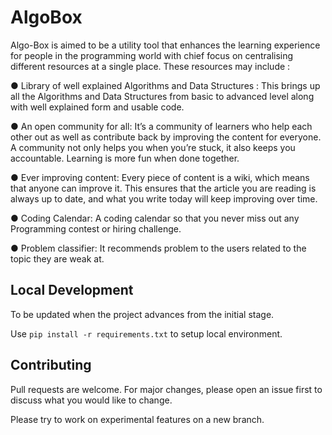 # AlgoBox 
Algo-Box is aimed to be a utility tool that enhances the learning experience for people in the
programming world with chief focus on centralising different resources at a single place.
These resources may include :

● Library of well explained Algorithms and Data Structures : This brings up all the
Algorithms and Data Structures from basic to advanced level along with well explained
form and usable code.

● An open community for all: It’s a community of learners who help each other out as
well as contribute back by improving the content for everyone. A community not
only helps you when you’re stuck, it also keeps you accountable. Learning is more
fun when done together.

● Ever improving content: Every piece of content is a wiki, which means that anyone
can improve it. This ensures that the article you are reading is always up to date, and
what you write today will keep improving over time.

● Coding Calendar: A coding calendar so that you never miss out any Programming
contest or hiring challenge.

● Problem classifier:  It recommends problem to the users related to the topic they are
weak at.

## Local Development 
To be updated when the project advances from the initial stage.

Use `pip install -r requirements.txt` to setup local environment.

## Contributing
Pull requests are welcome. For major changes, please open an issue first to discuss what you would like to change.

Please try to work on experimental features on a new branch.

